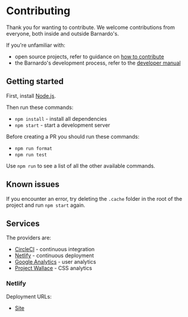 # Contributing

Thank you for wanting to contribute. We welcome contributions from everyone, both inside and outside Barnardo's.

If you're unfamiliar with:

- open source projects, refer to guidance on [how to contribute](https://opensource.guide/how-to-contribute)
- the Barnardo's development process, refer to the [developer manual](https://github.com/barnardos/developer-manual#contributing-code)

## Getting started

First, install [Node.js](https://nodejs.org/en/).

Then run these commands:

- `npm install` - install all dependencies
- `npm start` - start a development server

Before creating a PR you should run these commands:

- `npm run format`
- `npm run test`

Use `npm run` to see a list of all the other available commands.

## Known issues

If you encounter an error, try deleting the `.cache` folder in the root of the project and run `npm start` again.

## Services

The providers are:

- [CircleCI](https://circleci.com) - continuous integration
- [Netlify](https://www.netlify.com) - continuous deployment
- [Google Analytics](https://analytics.google.com) - user analytics
- [Project Wallace](https://www.projectwallace.com/~barnardos/design-system) - CSS analytics

### Netlify

Deployment URLs:

- [Site](https://barnardos-design-system.netlify.com)
